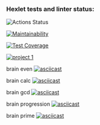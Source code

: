 ### Hexlet tests and linter status:
![Actions Status](/workflows/hexlet-check/badge.svg)

[![Maintainability](https://api.codeclimate.com/v1/badges/a99a88d28ad37a79dbf6/maintainability)](https://codeclimate.com/github/codeclimate/codeclimate/maintainability)

[![Test Coverage](https://api.codeclimate.com/v1/badges/a99a88d28ad37a79dbf6/test_coverage)](https://codeclimate.com/github/codeclimate/codeclimate/test_coverage)

[![project 1](https://github.com/Anddersen/frontend-project-lvl1/workflows/hexlet-check/badge.svg)](https://github.com/Anddersen/frontend-project-lvl1/actions)

brain even
[![asciicast](https://asciinema.org/a/13PHPTq1pGvSFfTFe5590wAzI.svg)](https://asciinema.org/a/13PHPTq1pGvSFfTFe5590wAzI)

brain calc
[![asciicast](https://asciinema.org/a/Y1yx09cSBaWiZp3ROsA8UoWWu.svg)](https://asciinema.org/a/Y1yx09cSBaWiZp3ROsA8UoWWu)

brain gcd
[![asciicast](https://asciinema.org/a/IbNMAOqUZ4MoKQa35z1QfyruY.svg)](https://asciinema.org/a/IbNMAOqUZ4MoKQa35z1QfyruY)

brain progression
[![asciicast](https://asciinema.org/a/kHyrO3eZKosXxREz2Hdiq5M6d.svg)](https://asciinema.org/a/kHyrO3eZKosXxREz2Hdiq5M6d)

brain prime
[![asciicast](https://asciinema.org/a/6FnhPXTkuVCBOobr6KY4nJtM1.svg)](https://asciinema.org/a/6FnhPXTkuVCBOobr6KY4nJtM1)